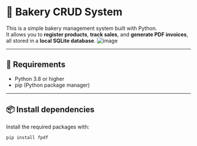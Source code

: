 # 🍞 Bakery CRUD System

This is a simple bakery management system built with Python.  
It allows you to **register products**, **track sales**, and **generate PDF invoices**, all stored in a **local SQLite database**.
![image](https://github.com/user-attachments/assets/8b934ddd-1279-4cbc-b38d-a7ec5e27ebc6)

---

## 🧩 Requirements

- Python 3.8 or higher  
- pip (Python package manager)

---

## 📦 Install dependencies

Install the required packages with:

```bash
pip install fpdf
